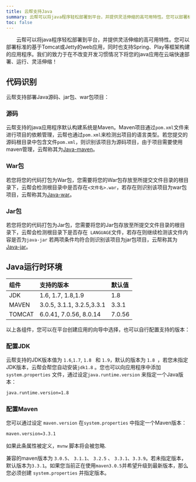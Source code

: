 ```yaml
---
title: 云帮支持Java
summary: 云帮可以将java程序轻松部署到平台，并提供灵活伸缩的高可用特性。您可以部署标准的基于Tomcat或Jetty的web app程序，同时也支持Spring、Play等框架构建的应用程序。我们的致力于在不改变开发习惯情况下将您的java应用在云端快速部署、运行、灵活伸缩！
toc: false
---
```

<div id="toc"></div>

&emsp;&emsp;云帮可以将java程序轻松部署到平台，并提供灵活伸缩的高可用特性。您可以部署标准的基于Tomcat或Jetty的web应用，同时也支持Spring、Play等框架构建的应用程序。我们的致力于在不改变开发习惯情况下将您的java应用在云端快速部署、运行、灵活伸缩！

## 代码识别

云帮支持部署Java源码、jar包、war包项目：

### 源码

云帮支持的java应用程序默认构建系统是Maven。Maven项目通过`pom.xml`文件来进行项目的依赖管理，云帮也通过`pom.xml`来检测出项目的语言类型。若您提交的源码根目录中包含文件`pom.xml`，则识别该项目为源码项目，由于项目需要使用maven管理，云帮称其为[Java-maven](lang-java-maven.html)。

### War包

若您将您的代码打包为War包，您需要将您的War包存放至所提交文件目录的根目录下，云帮会检测根目录中是否存在`<文件名>.war`，若存在则识别该项目为war包项目，云帮称其为[Java-war](lang-java-warandjar.html)。

### Jar包

若您将您的代码打包为Jar包，您需要将您的Jar包存放至所提交文件目录的根目录下，云帮会检测根目录下是否存在` LANGUAGE`文件，若存在则继续检测该文件内容是否为`java-jar`  若两项条件均符合则识别该项目为jar包项目，云帮称其为[Java-jar](lang-java-warandjar.html)。 

## Java运行时环境

| 组件     | 支持的版本                     | 默认值    |
| :----- | :------------------------ | :----- |
| JDK    | 1.6, 1.7, 1.8,1.9         | 1.8    |
| MAVEN  | 3.0.5, 3.1.1, 3.2.5,3.3.1 | 3.3.1  |
| TOMCAT | 6.0.41, 7.0.56, 8.0.14    | 7.0.56 |

以上各组件，您可以在平台创建应用的向导中选择，也可以自行配置支持的版本：

### 配置JDK

云帮支持的JDK版本值为 `1.6`,`1.7`, `1.8 ` 和 `1.9`，默认的版本为 `1.8 `，若您未指定JDK版本，云帮会帮您自动安装`jdk1.8` 。您也可以向应用程序中添加 `system.properties` 文件，通过设定`java.runtime.version` 来指定一个Java版本：

```bash
java.runtime.version=1.8
```

### 配置Maven

您可以通过设定 `maven.version` 在`system.properties` 中指定一个Maven版本：

```bash
maven.version=3.3.1
```

如果此条属性被定义，`mvnw` 脚本将会被忽略.

兼容的maven版本为 `3.0.5`、 `3.1.1`、 `3.2.5` 、 `3.3.1`、`3.3.9`。若未指定版本，默认版本为`3.3.1`。如果您当前正在使用`maven3.0.5`并希望升级到最新版本，那么您必须创建 `system.properties` 并指定版本。
